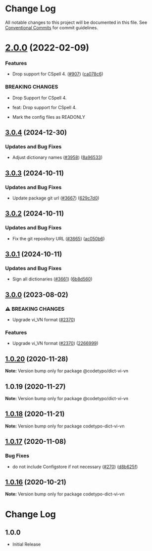 # Change Log

All notable changes to this project will be documented in this file.
See [Conventional Commits](https://conventionalcommits.org) for commit guidelines.

# [2.0.0](https://github.com/khulnasoft/codetypo-dicts/compare/@codetypo/dict-vi-vn@1.0.20...@codetypo/dict-vi-vn@2.0.0) (2022-02-09)


### Features

* Drop support for CSpell 4. ([#907](https://github.com/khulnasoft/codetypo-dicts/issues/907)) ([ca078c6](https://github.com/khulnasoft/codetypo-dicts/commit/ca078c6a2e188cc3cf6276db1ba7e007f0f06f27))


### BREAKING CHANGES

* Drop Support for CSpell 4.

* feat: Drop support for CSpell 4.
* Mark the config files as READONLY





## [3.0.4](https://github.com/khulnasoft/codetypo-dicts/compare/@codetypo/dict-vi-vn@3.0.3...@codetypo/dict-vi-vn@3.0.4) (2024-12-30)


### Updates and Bug Fixes

* Adjust dictionary names ([#3958](https://github.com/khulnasoft/codetypo-dicts/issues/3958)) ([8a96533](https://github.com/khulnasoft/codetypo-dicts/commit/8a96533bec21280103740868b81559437c413501))

## [3.0.3](https://github.com/khulnasoft/codetypo-dicts/compare/@codetypo/dict-vi-vn@3.0.2...@codetypo/dict-vi-vn@3.0.3) (2024-10-11)


### Updates and Bug Fixes

* Update package git url ([#3667](https://github.com/khulnasoft/codetypo-dicts/issues/3667)) ([629c7d0](https://github.com/khulnasoft/codetypo-dicts/commit/629c7d0a5e1bacad1d3874b1f8372edc3494ef97))

## [3.0.2](https://github.com/khulnasoft/codetypo-dicts/compare/@codetypo/dict-vi-vn@3.0.1...@codetypo/dict-vi-vn@3.0.2) (2024-10-11)


### Updates and Bug Fixes

* Fix the git repository URL ([#3665](https://github.com/khulnasoft/codetypo-dicts/issues/3665)) ([ac050b6](https://github.com/khulnasoft/codetypo-dicts/commit/ac050b697d57820109995e92fac5ccc32ced1723))

## [3.0.1](https://github.com/khulnasoft/codetypo-dicts/compare/@codetypo/dict-vi-vn@3.0.0...@codetypo/dict-vi-vn@3.0.1) (2024-10-11)


### Updates and Bug Fixes

* Sign all dictionaries ([#3661](https://github.com/khulnasoft/codetypo-dicts/issues/3661)) ([6b8d560](https://github.com/khulnasoft/codetypo-dicts/commit/6b8d560cf51a593458ce42bca415859f872cfc97))

## [3.0.0](https://github.com/khulnasoft/codetypo-dicts/compare/@codetypo/dict-vi-vn@2.0.0...@codetypo/dict-vi-vn@3.0.0) (2023-08-02)


### ⚠ BREAKING CHANGES

* Upgrade vi_VN format ([#2370](https://github.com/khulnasoft/codetypo-dicts/issues/2370))

### Features

* Upgrade vi_VN format ([#2370](https://github.com/khulnasoft/codetypo-dicts/issues/2370)) ([2266999](https://github.com/khulnasoft/codetypo-dicts/commit/2266999b4bed8b17e94c6f9350af2ea05f23d901))

## [1.0.20](https://github.com/khulnasoft/codetypo-dicts/compare/@codetypo/dict-vi-vn@1.0.19...@codetypo/dict-vi-vn@1.0.20) (2020-11-28)

**Note:** Version bump only for package @codetypo/dict-vi-vn





## 1.0.19 (2020-11-27)

**Note:** Version bump only for package @codetypo/dict-vi-vn





## [1.0.18](https://github.com/khulnasoft/codetypo-dicts/compare/codetypo-dict-vi-vn@1.0.17...codetypo-dict-vi-vn@1.0.18) (2020-11-21)

**Note:** Version bump only for package codetypo-dict-vi-vn

## [1.0.17](https://github.com/khulnasoft/codetypo-dicts/compare/codetypo-dict-vi-vn@1.0.16...codetypo-dict-vi-vn@1.0.17) (2020-11-08)

### Bug Fixes

- do not include Configstore if not necessary ([#270](https://github.com/khulnasoft/codetypo-dicts/issues/270)) ([d8b625f](https://github.com/khulnasoft/codetypo-dicts/commit/d8b625f2f42d5cc6c4a9390216ac1e5037886e44))

## [1.0.16](https://github.com/khulnasoft/codetypo-dicts/compare/codetypo-dict-vi-vn@1.0.15...codetypo-dict-vi-vn@1.0.16) (2020-10-21)

**Note:** Version bump only for package codetypo-dict-vi-vn

# Change Log

## 1.0.0

- Initial Release
